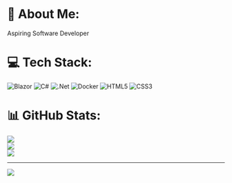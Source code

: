 # 💫 About Me:
Aspiring Software Developer


# 💻 Tech Stack:
![Blazor](https://img.shields.io/badge/blazor-%235C2D91.svg?style=for-the-badge&logo=blazor&logoColor=white) ![C#](https://img.shields.io/badge/c%23-%23239120.svg?style=for-the-badge&logo=csharp&logoColor=white) ![.Net](https://img.shields.io/badge/.NET-5C2D91?style=for-the-badge&logo=.net&logoColor=white) ![Docker](https://img.shields.io/badge/docker-%230db7ed.svg?style=for-the-badge&logo=docker&logoColor=white) ![HTML5](https://img.shields.io/badge/html5-%23E34F26.svg?style=for-the-badge&logo=html5&logoColor=white) ![CSS3](https://img.shields.io/badge/css3-%231572B6.svg?style=for-the-badge&logo=css3&logoColor=white)
# 📊 GitHub Stats:
![](https://github-readme-stats.vercel.app/api?username=tehtark&theme=dark&hide_border=false&include_all_commits=false&count_private=false)<br/>
![](https://github-readme-streak-stats.herokuapp.com/?user=tehtark&theme=dark&hide_border=false)<br/>
![](https://github-readme-stats.vercel.app/api/top-langs/?username=tehtark&theme=dark&hide_border=false&include_all_commits=false&count_private=false&layout=compact)

---
[![](https://visitcount.itsvg.in/api?id=tehtark&icon=0&color=12)](https://visitcount.itsvg.in)

<!-- Proudly created with GPRM ( https://gprm.itsvg.in ) -->
